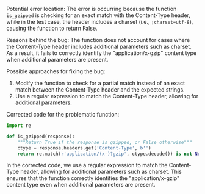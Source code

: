 Potential error location: 
The error is occurring because the function `is_gzipped` is checking for an exact match with the Content-Type header, while in the test case, the header includes a charset (i.e., `;charset=utf-8`), causing the function to return False.

Reasons behind the bug:
The function does not account for cases where the Content-Type header includes additional parameters such as charset. As a result, it fails to correctly identify the "application/x-gzip" content type when additional parameters are present.

Possible approaches for fixing the bug:
1. Modify the function to check for a partial match instead of an exact match between the Content-Type header and the expected strings.
2. Use a regular expression to match the Content-Type header, allowing for additional parameters.

Corrected code for the problematic function:
```python
import re

def is_gzipped(response):
    """Return True if the response is gzipped, or False otherwise"""
    ctype = response.headers.get('Content-Type', b'')
    return re.match(r'application/(x-)?gzip', ctype.decode()) is not None
```
In the corrected code, we use a regular expression to match the Content-Type header, allowing for additional parameters such as charset. This ensures that the function correctly identifies the "application/x-gzip" content type even when additional parameters are present.
